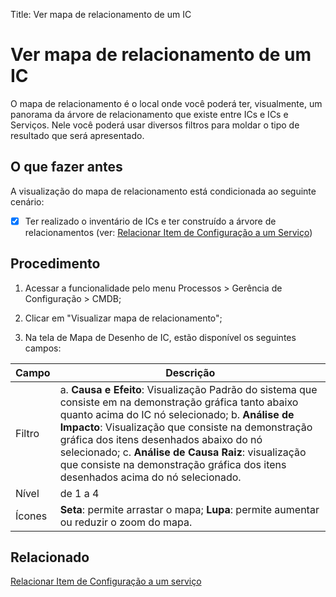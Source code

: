 Title: Ver mapa de relacionamento de um IC

# Ver mapa de relacionamento de um IC

O mapa de relacionamento é o local onde você poderá ter, visualmente, um panorama da árvore de relacionamento que existe entre ICs e ICs e Serviços. Nele você poderá usar diversos filtros para moldar o tipo de resultado que será apresentado.

## O que fazer antes

A visualização do mapa de relacionamento está condicionada ao seguinte cenário:

- [X] Ter realizado o inventário de ICs e ter construído a árvore de relacionamentos (ver: [Relacionar Item de Configuração a um Serviço][2])

## Procedimento

1. Acessar a funcionalidade pelo menu Processos > Gerência de Configuração > CMDB;

2. Clicar em "Visualizar mapa de relacionamento";

3. Na tela de Mapa de Desenho de IC, estão disponível os seguintes campos:

| Campo | Descrição |
|-------|-----------|
|Filtro| a.  **Causa e Efeito**: Visualização Padrão do sistema que consiste em na demonstração gráfica tanto abaixo quanto acima do IC nó selecionado; b. **Análise de Impacto**: Visualização que consiste na demonstração gráfica dos itens desenhados abaixo do nó selecionado;  c. **Análise de Causa Raiz**: visualização que consiste na demonstração gráfica dos itens desenhados acima do nó selecionado.|
|Nível| de 1 a 4 |
|Ícones| **Seta**: permite arrastar o mapa; **Lupa**: permite aumentar ou reduzir o zoom do mapa.


## Relacionado

[Relacionar Item de Configuração a um serviço][1]

[1]:/pt-br/4biz-helium/processes/configuration/use/create-ic-relationship.html

[2]:/pt-br/4biz-helium/processes/configuration/use/create-ic-relationship.html